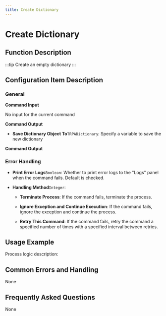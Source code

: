 ```yaml
---
title: Create Dictionary
---
```


# Create Dictionary

## Function Description

:::tip 
Create an empty dictionary
:::

## Configuration Item Description

### General

**Command Input**

No input for the current command


**Command Output**

- **Save Dictionary Object To**`TRPADictionary`: Specify a variable to save the new dictionary


**Command Output**

### Error Handling

- **Print Error Logs**`Boolean`: Whether to print error logs to the "Logs" panel when the command fails. Default is checked. 

- **Handling Method**`Integer`:

    - **Terminate Process**: If the command fails, terminate the process.

    - **Ignore Exception and Continue Execution**: If the command fails, ignore the exception and continue the process.

    - **Retry This Command**: If the command fails, retry the command a specified number of times with a specified interval between retries.

## Usage Example

Process logic description:

## Common Errors and Handling

None

## Frequently Asked Questions

None

